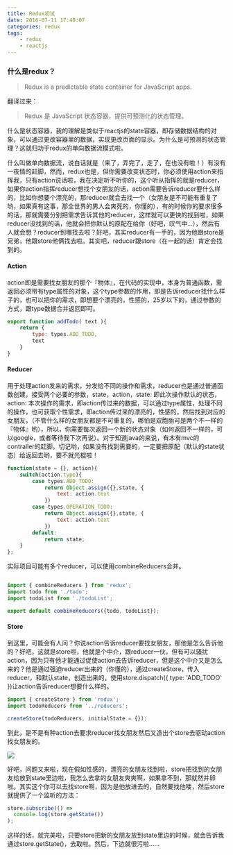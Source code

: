```yaml
---
title: Redux初试
date: 2016-07-11 17:40:07
categories: redux
tags:
    - redux
    - reactjs
---
```


### 什么是redux？
> Redux is a predictable state container for JavaScript apps.

翻译过来：
> Redux 是 JavaScript 状态容器，提供可预测化的状态管理。

什么是状态容器，我的理解是类似于reactjs的state容器，即存储数据结构的对象，可以通过更改容器里的数据，实现更改页面的显示。为什么是可预测的状态管理？这就归功于redux的单向数据流模式啦。
<!-- more -->
什么叫做单向数据流，说白话就是（来了，弄完了，走了，在也没有啦！）有没有一夜情的赶脚，然而，redux也是，但你需要改变状态时，你必须使用action来指挥我，只有action说话啦，我在决定听不听你的，这个听从指挥的就是reducer，如果你action指挥reducer想找个女朋友的话，action需要告诉reducer要什么样的，比如你想要个漂亮的，那reducer就会去找一个（女朋友是不可能有重复了哟，如果真有这事，那全世界的男人会爽死的，你懂的），有的时候你的要求很多的话，那就需要分别把需求告诉其他的reducer，这样就可以更快的找到啦，如果reducer没找到的话，他就会把你默认的原配在给你（好吧，叹气中...），然后有人就会想？reducer到哪找去啦？好吧，其实reducer有一手的，因为他跟store是兄弟，他跟store他俩找去啦。其实吧，reducer跟store（在一起的话）肯定会找到的。

#### Action
action即是需要找女朋友的那个『物体』，在代码的实现中，本身为普通函数，需返回必须带有type属性的对象，这个type参数的作用，即是告诉reducer找什么样子的，也可以把你的需求，即想要个漂亮的，性感的，25岁以下的，通过参数的方式，跟type数据合并返回即可。

```js
export function addTodo( text ){
    return {
        type: types.ADD_TODO,
        text
    }
}
```

#### Reducer
用于处理action发来的需求，分发给不同的操作和需求，reducer也是通过普通函数创建，接受两个必要的参数，state，action，state: 即此次操作默认的状态，action: 本次操作的需求，即action传过来的数据，可以通过type属性，处理不同的操作，也可获取个性需求，即action传过来的漂亮的，性感的，然后找到对应的女朋友，（不管什么样的女朋友都是不可重复的，哪怕是双胞胎可是两个不一样的『物体』哟），所以，你需要每次返回一个新的状态对象（如何返回不一样的，可以google，或者等待我下次再说）。对于知道java的来说，有木有mvc的contraller的赶脚。切记哟，如果没有找到需要的，一定要把原配（默认的state状态）给返回去哟，要不就光棍啦！

```js
function(state = {}, action){
    switch(action.type){
        case types.ADD_TODO:
            return Object.assign({},state, {
                text: action.text
            })
        case types.OPERATION_TODO:
            return Object.assign({},state, {
                text: action.text
            })
        default:
            return state;
    }
};
```

实际项目可能有多个reducer，可以使用combineReducers合并。

```js

import { combineReducers } from 'redux';
import todo from './todo';
import todoList from './todoList';

export default combineReducers({todo, todoList});

```

#### Store

到这里，可能会有人问？你说action告诉reducer要找女朋友，那他是怎么告诉他的？好吧，这就是store啦，他就是个中介，跟reducer一伙，但有可以骚扰action，因为只有他才能通过促使action去告诉reducer，但是这个中介又是怎么来的？他是通过强迫reducer出来的（你懂的），通过createStore，传入reducer，和默认state，创造出来的，使用store.dispatch({ type: 'ADD_TODO' })让action告诉reducer想要什么样的。

```js
import { createStore } from 'redux';
import todoReducers from '../reducers';

createStore(todoReducers, initialState = {});

```

到此，是不是有种action去要求reducer找女朋友然后又造出个store去驱动action找女朋友的。

![](/images/2016-07-11/reducer.png)

好吧，问题又来啦，现在假如性感的，漂亮的女朋友找到啦，store把找到的女朋友给放到state里边啦，我怎么去拿的女朋友爽爽啊，如果拿不到，那就然并卵啦。其实这个你可以去找store啊，因为是他放进去的，自然要找他喽，然后store就提供了一个监听的方法：

```js
store.subscribe(() =>
  console.log(store.getState())
);

```

这样的话，就完美啦，只要store把新的女朋友放到state里边的时候，就会告诉我通过store.getState()，去取啦。然后，下边就很污啦......
